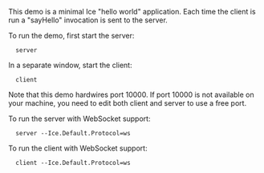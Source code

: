 This demo is a minimal Ice "hello world" application. Each time the
client is run a "sayHello" invocation is sent to the server.

To run the demo, first start the server:

      server

In a separate window, start the client:

      client

Note that this demo hardwires port 10000. If port 10000 is not
available on your machine, you need to edit both client and server
to use a free port.

To run the server with WebSocket support:

      server --Ice.Default.Protocol=ws

To run the client with WebSocket support:

      client --Ice.Default.Protocol=ws
